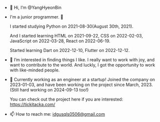 - 👋 Hi, I’m @YangHyeonBin

- I'm a junior programmer. 🐥
  
  I started studying Python on 2021-08-30(August 30th, 2021).
  
  And I started learning HTML on 2021-09-22, CSS on 2022-02-03, JavaScript on 2022-03-28, React on 2022-06-19.
  
  Started learning Dart on 2022-12-10, Flutter on 2022-12-12.

- 👀 I’m interested in finding things I like. I really want to work with joy, and want to contribute to the world. And luckly, I got the opportunity to work with like-minded people.

- 🌱 Currently working as an engineer at a startup! Joined the company on 2023-01-03, and have been working on the project since March, 2023. (Still hard working on 2024-09-13 too!)

  You can check out the project here if you are interested: https://tickitacka.com/

- 📫 How to reach me: idgusqls0506@gmail.com


<!-- <img src="https://github-readme-stats.vercel.app/api?username=YangHyeonBin&show_icons=true&count_private=true"/> -->

<!-- <img src="https://github-readme-stats.vercel.app/api/top-langs?username=YangHyeonBin&layout=compact"/> -->


<!---
YangHyeonBin/YangHyeonBin is a ✨ special ✨ repository because its `README.md` (this file) appears on your GitHub profile.
You can click the Preview link to take a look at your changes.
--->
